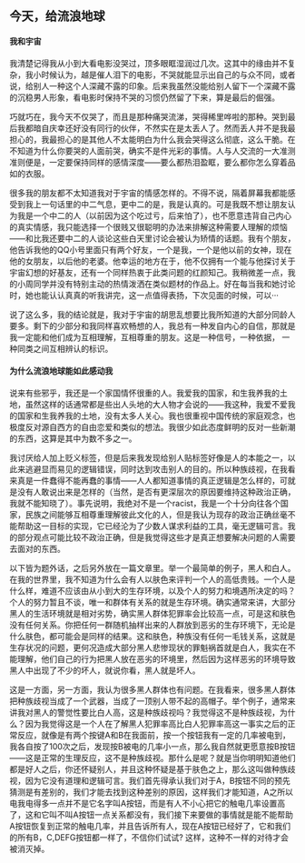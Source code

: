 ## 今天，给流浪地球

#### 我和宇宙

我清楚记得我从小到大看电影没哭过，顶多眼眶湿润过几次。这其中的缘由并不复杂，我小时候认为，越是催人泪下的电影，不哭就能显示出自己的与众不同，或者说，给别人一种这个人深藏不露的印象。后来我虽然没能给别人留下一个深藏不露的沉稳男人形象，看电影时保持不哭的习惯仍然留了下来，算是最后的倔强。

巧就巧在，我今天不仅哭了，而且是那种痛哭流涕，哭得稀里哗啦的那种。哭到最后我都暗自庆幸还好没有同行的伙伴，不然实在是太丢人了。然而丢人并不是我最担心的，我最担心的是其他人不太能明白为什么我会哭得这么彻底，这么干脆。在不知道为什么你要哭的人面前哭，确实不是件光彩的事情。人与人交流的一大准测准则便是，一定要保持同样的感情深度——要么都热泪盈眶，要么都你怎么穿着品如的衣服。

很多我的朋友都不太知道我对于宇宙的情感怎样的。不得不说，隔着屏幕我都能感受到我上一句话里的中二气息，更中二的是，我是认真的。可是我既不想让朋友认为我是一个中二的人（以前因为这个吃过亏，后来怕了），也不愿意违背自己内心的真实情感，我只能选择一个很贱又很聪明的办法来排解这种需要人理解的烦恼——和比我还要中二的人谈论这些白天里讨论会被认为矫情的话题。我有个朋友，他告诉我他的QQ小号里面只有两个好友，一个是我，一个是他以前的女神，现在他的女朋友，以后他的老婆。他幸运的地方在于，他不仅拥有一个能与他探讨关于宇宙幻想的好基友，还有一个同样热衷于此类问题的红颜知己。我稍微差一点，我的小周同学并没有特别主动的热情泼洒在类似题材的作品上。好在每当我和她讨论时，她也能认认真真的听我讲完，这一点值得表扬，下次见面的时候，可以···

说了这么多，我的结论就是，我对于宇宙的胡思乱想要比我所知道的大部分同龄人要多。剩下的少部分和我同样喜欢畅想的人，我总有一种发自内心的自信，那就是我一定能和他们成为互相理解，互相尊重的朋友。这是一种信号，一种依据， 一种同类之间互相辨认的标识。

#### 为什么流浪地球能如此感动我

说来有些邪乎，我还是一个家国情怀很重的人。我爱我的国家，和生我养我的土地，虽然这样的话通常都是些出人头地的大人物才会说的——我这种，我爱不爱我的国家和生我养我的土地，没有太多人关心。我也很重视中国传统的家庭观念，也极度反对源自西方的自由恋爱和类似的想法。我很少如此态度鲜明的反对一些新潮的东西，这算是其中为数不多之一。

我讨厌给人加上贬义标签，但是后来我发现给别人贴标签好像是人的本能之一，以此来逃避显而易见的逻辑错误，同时达到攻击别人的目的。所以种族歧视，在我看来真是一件蠢得不能再蠢的事情——人人都知道事情的真正逻辑是怎么样的，可就是没有人敢说出来是怎样的（当然，是否有更深层次的原因要维持这种政治正确，我就不能知晓了）。事先说明，我绝对不是一个racist，我是一个十分向往各个国家，民族之间能够互相尊重理解彼此文化的人，但是我认为现存的政治正确丝毫不能帮助这一目标的实现，它已经沦为了少数人谋求利益的工具，毫无逻辑可言。我的部分观点可能比较不政治正确，但是我觉得这些才是真正想要解决问题的人需要去面对的东西。

以下皆为题外话，之后另外放在一篇文章里。举一个最简单的例子，黑人和白人。在我的世界里，我不知道为什么会有人以肤色来评判一个人的高低贵贱。一个人是什么样，难道不应该由从小到大的生存环境，以及个人的努力和境遇所决定的吗？个人的努力暂且不谈，唯一和群体有关系的就是生存环境。确实通常来讲，大部分黑人的生活环境就是相对劣势，确实黑人群体犯罪率会比较高一点，可是这和肤色没有任何关系。你把任何一群随机抽样出来的人群放到恶劣的生存环境下，无论是什么肤色，都可能会是同样的结果。这和肤色，种族没有任何一毛钱关系，这就是生存状况的问题，更何况造成大部分黑人悲惨现状的罪魁祸首就是白人，我实在不能理解，他们自己的行为把黑人放在恶劣的环境里，然后因为这样恶劣的环境导致黑人中出现了不少的坏人，就说你看，黑人就是坏人。

这是一方面，另一方面，我认为很多黑人群体也有问题。在我看来，很多黑人群体把种族歧视当成了一个武器，当成了一顶别人带不起的高帽子。举个例子，通常来讲我对黑人的警觉性要比白人高，这是种族歧视吗？我觉得这不是种族歧视，为什么？因为我觉得这是一个人在了解黑人犯罪率高比白人犯罪率高这一事实之后的正常反应，就像是有两个按键A和B在我面前，按一个按钮我有一定的几率被电到，我各自按了100次之后，发现按B被电的几率小一点，那么我自然就更愿意按B按钮——这是正常的生理反应，这不是种族歧视。那什么是呢？就是当你明明知道他们都是好人之后，你还怀疑别人，并且这种怀疑是基于肤色之上，那么这叫做种族歧视，因为它没有道理和逻辑可言。我们首先得承认我们对于A，B按钮不同的预先猜测是有差别的，我们才能去找到这种差别的原因，这样我们才能知道，A之所以电我电得多一点并不是它名字叫A按钮，而是有人不小心把它的触电几率设置高了，这和它叫不叫A按钮一点关系都没有，我们接下来要做的事情就是能不能帮助A按钮恢复到正常的触电几率，并且告诉所有人，现在A按钮已经好了，它和我们的所有B，C,DEFG按钮都一样了，不信你们试试? 这样，这种不一样的对待才会被消灭掉。